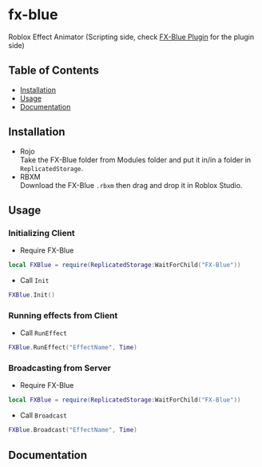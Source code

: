 # fx-blue
Roblox Effect Animator
(Scripting side, check [FX-Blue Plugin](https://github.com/3gabyxD/fx-blue) for the plugin side)

## Table of Contents
- [Installation](#installation)
- [Usage](#usage)
- [Documentation](#Documentation)

## Installation
- Rojo\
Take the FX-Blue folder from Modules folder and put it in/in a folder in `ReplicatedStorage`.
- RBXM\
Download the FX-Blue `.rbxm` then drag and drop it in Roblox Studio.

## Usage
### Initializing Client
- Require FX-Blue
```lua
local FXBlue = require(ReplicatedStorage:WaitForChild("FX-Blue"))
```
- Call `Init`
```lua
FXBlue.Init()
```
### Running effects from Client
- Call `RunEffect`
```lua
FXBlue.RunEffect("EffectName", Time)
```
### Broadcasting from Server
- Require FX-Blue
```lua
local FXBlue = require(ReplicatedStorage:WaitForChild("FX-Blue"))
```
- Call `Broadcast`
```lua
FXBlue.Broadcast("EffectName", Time)
```

## Documentation
